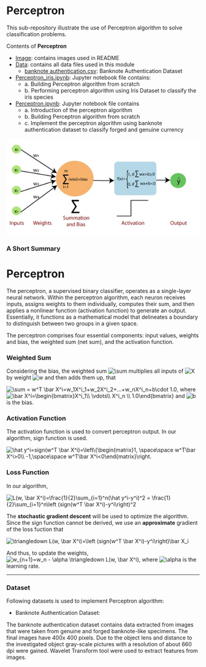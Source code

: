 # Perceptron

This sub-repository illustrate the use of Perceptron algorithm to solve classification problems.

Contents of **Perceptron**

* [Image](https://github.com/cissyyang1014/DataScience_and_MachineLearning/tree/main/SupervisedLearning/Perceptron/Image): contains images used in README
* [Data](https://github.com/ppunia74/INDE-577_Fall2022/tree/main/SupervisedLearning/Perceptron/Data): contains all data files used in this module
  * [banknote authentication.csv](https://github.com/ppunia74/INDE-577_Fall2022/blob/main/SupervisedLearning/Perceptron/Data/BankNote_Authentication.csv): Banknote Authentication Dataset
* [Perceptron_iris.ipynb](https://github.com/ppunia74/INDE-577_Fall2022/blob/main/SupervisedLearning/Perceptron/Perceptron_iris.ipynb): Jupyter notebook file contains:
  * a. Building Perceptron algorithm from scratch
  * b. Performing perceptron algorithm using Iris Dataset to classify the iris species
* [Perceptron.ipynb](https://github.com/ppunia74/INDE-577_Fall2022/blob/main/SupervisedLearning/Perceptron/Perceptron.ipynb): Jupyter notebook file contains
  * a. Introduction of the perceptron algorithm
  * b. Building Perceptron algorithm from scratch
  * c. Implement the perceptron algorithm using banknote authentication dataset to classify forged and genuine currency

![image](https://github.com/ppunia74/INDE-577_Fall2022/blob/main/SupervisedLearning/Perceptron/Image/perceptron.jpeg)

### A Short Summary

# Perceptron

The perceptron, a supervised binary classifier, operates as a single-layer neural network. Within the perceptron algorithm, each neuron receives inputs, assigns weights to them individually, computes their sum, and then applies a nonlinear function (activation function) to generate an output. Essentially, it functions as a mathematical model that delineates a boundary to distinguish between two groups in a given space.

The perceptron comprises four essential components: input values, weights and bias, the weighted sum (net sum), and the activation function.

### Weighted Sum

Considering the bias, the weighted sum <img src="https://latex.codecogs.com/svg.image?\sum" title="\sum" /> multiplies all inputs of <img src="https://latex.codecogs.com/svg.image?X" title="X" /> by weight <img src="https://latex.codecogs.com/svg.image?w" title="w" /> and then adds them up, that

<img src="https://latex.codecogs.com/svg.image?\sum&space;=&space;w^T&space;\bar&space;X^i=w_1X^i_1&plus;w_2X^i_2&plus;...&plus;w_nX^i_n&plus;b\cdot&space;1.0" title="\sum = w^T \bar X^i=w_1X^i_1+w_2X^i_2+...+w_nX^i_n+b\cdot 1.0" />, where <img src="https://latex.codecogs.com/svg.image?\bar&space;X^i=\begin{bmatrix}X^i_1\\&space;\vdots\\&space;X^i_n&space;\\&space;1.0\end{bmatrix}" title="\bar X^i=\begin{bmatrix}X^i_1\\ \vdots\\ X^i_n \\ 1.0\end{bmatrix}" /> and <img src="https://latex.codecogs.com/svg.image?b" title="b" /> is the bias.

### Activation Function

The activation function is used to convert perceptron output. In our algorithm, sign function is used.

<img src="https://latex.codecogs.com/svg.image?\hat&space;y^i=sign(w^T&space;\bar&space;X^i)=\left\{\begin{matrix}1,&space;\space\space&space;w^T\bar&space;X^i>0\\&space;-1,\space\space&space;w^T\bar&space;X^i<0\end{matrix}\right." title="\hat y^i=sign(w^T \bar X^i)=\left\{\begin{matrix}1, \space\space w^T\bar X^i>0\\ -1,\space\space w^T\bar X^i<0\end{matrix}\right." />

### Loss Function

In our algorithm, 

<img src="https://latex.codecogs.com/svg.image?L(w,&space;\bar&space;X^i)=\frac{1}{2}\sum_{i=1}^n(\hat&space;y^i-y^i)^2&space;=&space;\frac{1}{2}\sum_{i=1}^n\left&space;(sign(w^T&space;\bar&space;X^i)-y^i\right)^2" title="L(w, \bar X^i)=\frac{1}{2}\sum_{i=1}^n(\hat y^i-y^i)^2 = \frac{1}{2}\sum_{i=1}^n\left (sign(w^T \bar X^i)-y^i\right)^2" />

The **stochastic gradient descent** will be used to optimize the algorithm. Since the sign function cannot be derived, we use an **approximate** gradient of the loss fuction that

<img src="https://latex.codecogs.com/svg.image?\triangledown&space;L(w,&space;\bar&space;X^i)=\left&space;(sign(w^T&space;\bar&space;X^i)-y^i\right)\bar&space;X_i" title="\triangledown L(w, \bar X^i)=\left (sign(w^T \bar X^i)-y^i\right)\bar X_i" />

And thus, to update the weights, <img src="https://latex.codecogs.com/svg.image?w_{n&plus;1}=w_n&space;-&space;\alpha&space;\triangledown&space;L(w,&space;\bar&space;X^i)" title="w_{n+1}=w_n - \alpha \triangledown L(w, \bar X^i)" />, where <img src="https://latex.codecogs.com/svg.image?\alpha" title="\alpha" /> is the learning rate.


---
### Dataset

Following datasets is used to implement Perceptron algorithm:

* Banknote Authentication Dataset:

The banknote authentication dataset contains data extracted from images that were taken from genuine and forged banknote-like specimens. The final images have 400x 400 pixels. Due to the object lens and distance to the investigated object gray-scale pictures with a resolution of about 660 dpi were gained. Wavelet Transform tool were used to extract features from images.
